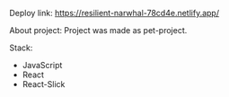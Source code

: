Deploy link: https://resilient-narwhal-78cd4e.netlify.app/

About project:
Project was made as pet-project.

Stack:
- JavaScript
- React
- React-Slick
